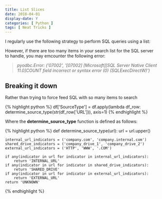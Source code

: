 ```yaml
---
title: List Slices
date: 2018-04-01
display-date: Y
categories: [ Python ]
tags: [ Neat Tricks ]
---
```


I regularly use the following strategy to perform SQL queries using a list:


However, if there are too many items in your search list for the SQL server to handle, you may emcounter the following error:

> _pyodbc.Error: ('07002', '\[07002\] \[Microsoft\]\[SQL Server Native Client 11.0\]COUNT field incorrect or syntax error (0) (SQLExecDirectW)')_

## Breaking it down

Rather than trying to force feed SQL with so many items to search

{% highlight python %}
df['SourceType'] = df.apply(lambda df_row: determine_source_type(str(df_row['URL'])), axis=1)
{% endhighlight %}

Where the **determine_source_type** function is defined as follows:

{% highlight python %}
def determine_source_type(url):
    url = url.upper()

    internal_url_indicators = ('company.com', 'company.internal.com')
    shared_drive_indicators = ('company_drive_1', 'company_drive_2')
    external_url_indicators = ('HTTP', 'WWW', '.COM')

    if any(indicator in url for indicator in internal_url_indicators):
        return 'INTERNAL_URL'
    if any(indicator in url for indicator in shared_drive_indicators):
        return 'SHARED_DRIVE'
    if any(indicator in url for indicator in external_url_indicators):
        return 'EXTERNAL_URL'
    return 'UNKNOWN'
{% endhighlight %}
